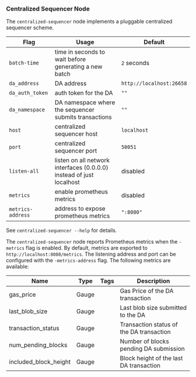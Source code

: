 ### Centralized Sequencer Node

The `centralized-sequencer` node implements a pluggable centralized  sequencer scheme.


| Flag                         | Usage                                   | Default                     |
| ---------------------------- |-----------------------------------------|-----------------------------|
| `batch-time`            | time in seconds to wait before generating a new batch | `2` seconds |
| `da_address`              | DA address | `http://localhost:26658`|
| `da_auth_token`               | auth token for the DA | `""` |
| `da_namespace`              | DA namespace where the sequencer submits transactions | `""` |
| `host`                | centralized sequencer host            | `localhost` |
| `port`             | centralized sequencer port | `50051` |
| `listen-all` |listen on all network interfaces (0.0.0.0) instead of just localhost|disabled|
| `metrics` |enable prometheus metrics|disabled|
| `metrics-address` |address to expose prometheus metrics|`":8080"`|
See `centralized-sequencer --help` for details.

The `centralized-sequencer` node reports Prometheus metrics when the `-metrics` flag is enabled. By default, metrics are exported to `http://localhost:8080/metrics`.
The listening address and port can be configured with the `-metrics-address` flag.
The following metrics are available:

| **Name**                                   | **Type**  | **Tags**         | **Description**                                                        |
|--------------------------------------------|-----------|------------------|------------------------------------------------------------------------|
| gas_price                                  | Gauge     |                  | Gas Price of the DA transaction                                                    |
| last_blob_size                             | Gauge     |                  | Last blob size submitted to the DA                                                    |
| transaction_status                         | Gauge     |                  | Transaction status of the DA transaction                                   |
| num_pending_blocks                         | Gauge     |                  | Number of blocks pending DA submission                       |
| included_block_height                      | Gauge     |                  | Block height of the last DA transaction        |
